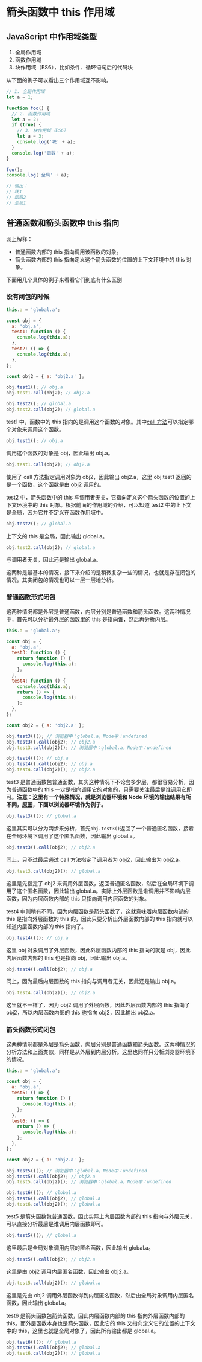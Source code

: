 # 箭头函数中 this 作用域

## JavaScript 中作用域类型

1. 全局作用域
2. 函数作用域
3. 块作用域（ES6），比如条件、循环语句后的代码块

从下面的例子可以看出三个作用域互不影响。

```js
// 1. 全局作用域
let a = 1;

function foo() {
  // 2. 函数作用域
  let a = 2;
  if (true) {
    // 3. 块作用域（ES6）
    let a = 3;
    console.log('块' + a);
  }
  console.log('函数' + a);
}

foo();
console.log('全局' + a);

// 输出：
// 块3
// 函数2
// 全局1
```

## 普通函数和箭头函数中 this 指向

网上解释：

- 普通函数内部的 this 指向调用该函数的对象。
- 箭头函数内部的 this 指向定义这个箭头函数的位置的上下文环境中的 this 对象。

下面用几个具体的例子来看看它们到底有什么区别

### 没有闭包的时候

```js
this.a = 'global.a';

const obj = {
  a: 'obj.a',
  test1: function () {
    console.log(this.a);
  },
  test2: () => {
    console.log(this.a);
  },
};

const obj2 = { a: 'obj2.a' };

obj.test1(); // obj.a
obj.test1.call(obj2); // obj2.a

obj.test2(); // global.a
obj.test2.call(obj2); // global.a
```

test1 中，函数中的 this 指向的是调用这个函数的对象。其中[call 方法](https://developer.mozilla.org/zh-CN/docs/Web/JavaScript/Reference/Global_Objects/Function/call)可以指定哪个对象来调用这个函数。

```js
obj.test1(); // obj.a
```

调用这个函数的对象是 obj，因此输出 obj.a。

```js
obj.test1.call(obj2); // obj2.a
```

使用了 call 方法指定调用对象为 obj2，因此输出 obj2.a，这里 obj.test1 返回的是一个函数，这个函数是由 obj2 调用的。

test2 中，箭头函数中的 this 与调用者无关，它指向定义这个箭头函数的位置的上下文环境中的 this 对象。根据前面的作用域的介绍，可以知道 test2 中的上下文是全局，因为它并不定义在函数作用域中。

```js
obj.test2(); // global.a
```

上下文的 this 是全局，因此输出 global.a。

```js
obj.test2.call(obj2); // global.a
```

与调用者无关，因此还是输出 global.a。

这两种是最基本的情况，接下来介绍的是稍微复杂一些的情况，也就是存在闭包的情况。其实闭包的情况也可以一层一层地分析。

### 普通函数形式闭包

这两种情况都是外层是普通函数，内层分别是普通函数和箭头函数。这两种情况中，首先可以分析最外层的函数里的 this 是指向谁，然后再分析内层。

```js
this.a = 'global.a';

const obj = {
  a: 'obj.a',
  test3: function () {
    return function () {
      console.log(this.a);
    };
  },
  test4: function () {
    console.log(this.a);
    return () => {
      console.log(this.a);
    };
  },
};

const obj2 = { a: 'obj2.a' };

obj.test3()(); // 浏览器中：global.a，Node中：undefined
obj.test3().call(obj2); // obj2.a
obj.test3.call(obj2)(); // 浏览器中：global.a，Node中：undefined

obj.test4()(); // obj.a
obj.test4().call(obj2); // obj.a
obj.test4.call(obj2)(); // obj2.a
```

test3 是普通函数包普通函数，其实这种情况下不论套多少层，都很容易分析，因为普通函数中的 this 一定是指向调用它的对象的，只需要关注最后是谁调用它即可。**注意：这里有一个特殊情况，就是浏览器环境和 Node 环境的输出结果有所不同，[原因](./浏览器环境和Node环境下的全局this.md)，下面以浏览器环境作为例子。**

```js
obj.test3()(); // global.a
```

这里其实可以分为两步来分析，首先`obj.test3()`返回了一个普通匿名函数，接着在全局环境下调用了这个匿名函数，因此输出 global.a。

```js
obj.test3().call(obj2); // obj2.a
```

同上，只不过最后通过 call 方法指定了调用者为 obj2，因此输出为 obj2.a。

```js
obj.test3.call(obj2)(); // global.a
```

这里是先指定了 obj2 来调用外层函数，返回普通匿名函数，然后在全局环境下调用了这个匿名函数，因此输出 global.a。实际上外层函数是谁调用并不影响内层函数，因为内层函数内部的 this 只指向调用内层函数的对象。

test4 中则稍有不同，因为内层函数是箭头函数了，这就意味着内层函数内部的 this 是指向外层函数的 this 的，因此只要分析出外层函数内部的 this 指向就可以知道内层函数内部的 this 指向了。

```js
obj.test4()(); // obj.a
```

这里 obj 对象调用了外层函数，因此外层函数内部的 this 指向的就是 obj，因此内层函数内部的 this 也是指向 obj，因此输出 obj.a。

```js
obj.test4().call(obj2); // obj.a
```

同上，因为最后内层函数的 this 指向与调用者无关，因此还是输出 obj.a。

```js
obj.test4.call(obj2)(); // obj2.a
```

这里就不一样了，因为 obj2 调用了外层函数，因此外层函数内部的 this 指向了 obj2，所以内层函数内部的 this 也指向 obj2，因此输出 obj2.a。

### 箭头函数形式闭包

这两种情况都是外层是箭头函数，内层分别是普通函数和箭头函数。这两种情况的分析方法和上面类似，同样是从外层到内层分析。这里也同样只分析浏览器环境下的情况。

```js
this.a = 'global.a';

const obj = {
  a: 'obj.a',
  test5: () => {
    return function () {
      console.log(this.a);
    };
  },
  test6: () => {
    return () => {
      console.log(this.a);
    };
  },
};

const obj2 = { a: 'obj2.a' };

obj.test5()(); // 浏览器中：global.a，Node中：undefined
obj.test5().call(obj2); // obj2.a
obj.test5.call(obj2)(); // 浏览器中：global.a，Node中：undefined

obj.test6()(); // global.a
obj.test6().call(obj2); // global.a
obj.test6.call(obj2)(); // global.a
```

test5 是箭头函数包普通函数，因此实际上内层函数内部的 this 指向与外层无关，可以直接分析最后是谁调用内层函数即可。

```js
obj.test5()(); // global.a
```

这里最后是全局对象调用内层的匿名函数，因此输出 global.a。

```js
obj.test5().call(obj2); // obj2.a
```

这里是由 obj2 调用内层匿名函数，因此输出 obj2.a。

```js
obj.test5.call(obj2)(); // global.a
```

这里是先由 obj2 调用外层函数得到内层匿名函数，然后由全局对象调用内层匿名函数，因此输出 global.a。

test6 是箭头函数包箭头函数，因此内层函数内部的 this 指向外层函数内部的 this。而外层函数本身也是箭头函数，因此它的 this 又指向定义它的位置的上下文中的 this，这里也就是全局对象了，因此所有输出都是 global.a。

```js
obj.test6()(); // global.a
obj.test6().call(obj2); // global.a
obj.test6.call(obj2)(); // global.a
```
